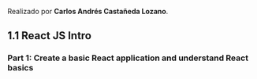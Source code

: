 Realizado por **Carlos Andrés Castañeda Lozano**.

## 1.1 React JS Intro
### Part 1: Create a basic React application and understand React basics

